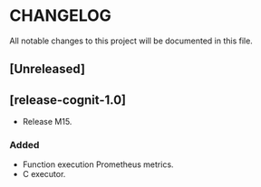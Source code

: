# CHANGELOG

All notable changes to this project will be documented in this file.

## [Unreleased]

## [release-cognit-1.0]
- Release M15.

### Added

- Function execution Prometheus metrics.
- C executor.
